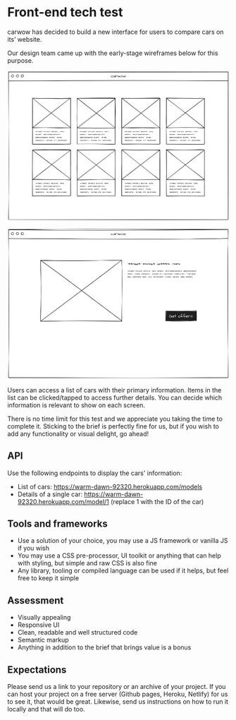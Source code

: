 # Front-end tech test

carwow has decided to build a new interface for users to compare cars on its’ website.

Our design team came up with the early-stage wireframes below for this purpose.

![Index cards wireframe](img/index.png "Index cards wireframe")

![Show cards wireframe](img/show.png "Show cards wireframe")

Users can access a list of cars with their primary information. Items in the list can be clicked/tapped to access further details. You can decide which information is relevant to show on each screen.

There is no time limit for this test and we appreciate you taking the time to complete it. Sticking to the brief is perfectly fine for us, but if you wish to add any functionality or visual delight, go ahead!

## API

Use the following endpoints to display the cars' information:

- List of cars: <https://warm-dawn-92320.herokuapp.com/models>
- Details of a single car: <https://warm-dawn-92320.herokuapp.com/model/1> (replace 1 with the ID of the car)

## Tools and frameworks

- Use a solution of your choice, you may use a JS framework or vanilla JS if you wish
- You may use a CSS pre-processor, UI toolkit or anything that can help with styling, but simple and raw CSS is also fine
- Any library, tooling or compiled language can be used if it helps, but feel free to keep it simple

## Assessment

- Visually appealing
- Responsive UI
- Clean, readable and well structured code
- Semantic markup
- Anything in addition to the brief that brings value is a bonus

## Expectations

Please send us a link to your repository or an archive of your project.
If you can host your project on a free server (Github pages, Heroku, Netlify) for us to see it, that would be great. Likewise, send us instructions on how to run it locally and that will do too.
